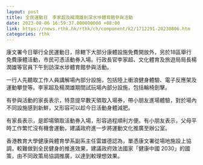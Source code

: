 ```yaml
---
layout: post
title: 全民運動日　李家超及楊潤雄到深水埗體育館參與活動
date: 2023-08-06 16:59:37.000000000 +08:00
link: https://news.rthk.hk/rthk/ch/component/k2/1712291-20230806.htm
categories: rthk
---
```


康文署今日舉行全民運動日，除轄下大部分康體設施免費開放外，另於18區舉行免費康體活動，市民可憑活動券入場。行政長官李家超、文化體育及旅遊局局長楊潤雄等官員下午到訪深水埗體育館參與活動。

一行人先聽取工作人員講解場內部分設施，包括陸上衝浪健身體驗、電子反應架及運動攀登等。李家超及楊潤雄期間試玩場內部分設施，包括輪椅劍擊。

有參與活動的家長表示，特意提早數天領取入場券，帶小朋友進場體驗，對於場內不同設施感到新鮮，又形容可以趁今日活動身體減肥。

有家長表示，是即場領取活動券入場，形容過程順利方便。有小朋友表示，父母平時工作繁忙沒有機會運動，建議政府進一步將運動文化推廣至辦公室。

香港教育大學健康與體育學系副系主任雷雄德認為，單憑康文署從場地施設上協調，較難做到全民健身的推進效果，建議政府效法國家「健康中國 2030」的國策，由不同政策局協調推廣，以達到較理想效果。

